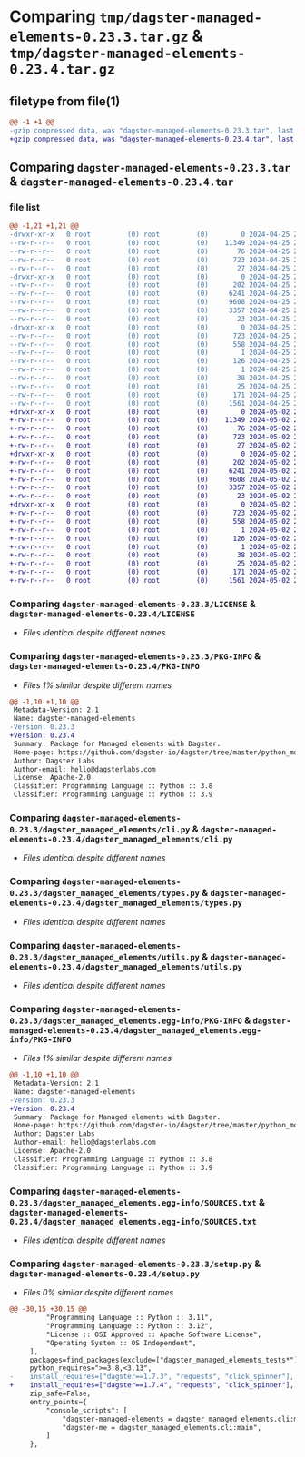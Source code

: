 # Comparing `tmp/dagster-managed-elements-0.23.3.tar.gz` & `tmp/dagster-managed-elements-0.23.4.tar.gz`

## filetype from file(1)

```diff
@@ -1 +1 @@
-gzip compressed data, was "dagster-managed-elements-0.23.3.tar", last modified: Thu Apr 25 20:21:30 2024, max compression
+gzip compressed data, was "dagster-managed-elements-0.23.4.tar", last modified: Thu May  2 20:43:52 2024, max compression
```

## Comparing `dagster-managed-elements-0.23.3.tar` & `dagster-managed-elements-0.23.4.tar`

### file list

```diff
@@ -1,21 +1,21 @@
-drwxr-xr-x   0 root         (0) root         (0)        0 2024-04-25 20:21:30.665511 dagster-managed-elements-0.23.3/
--rw-r--r--   0 root         (0) root         (0)    11349 2024-04-25 20:08:31.000000 dagster-managed-elements-0.23.3/LICENSE
--rw-r--r--   0 root         (0) root         (0)       76 2024-04-25 20:08:31.000000 dagster-managed-elements-0.23.3/MANIFEST.in
--rw-r--r--   0 root         (0) root         (0)      723 2024-04-25 20:21:30.665511 dagster-managed-elements-0.23.3/PKG-INFO
--rw-r--r--   0 root         (0) root         (0)       27 2024-04-25 20:08:31.000000 dagster-managed-elements-0.23.3/README.md
-drwxr-xr-x   0 root         (0) root         (0)        0 2024-04-25 20:21:30.661511 dagster-managed-elements-0.23.3/dagster_managed_elements/
--rw-r--r--   0 root         (0) root         (0)      202 2024-04-25 20:08:31.000000 dagster-managed-elements-0.23.3/dagster_managed_elements/__init__.py
--rw-r--r--   0 root         (0) root         (0)     6241 2024-04-25 20:08:31.000000 dagster-managed-elements-0.23.3/dagster_managed_elements/cli.py
--rw-r--r--   0 root         (0) root         (0)     9608 2024-04-25 20:08:31.000000 dagster-managed-elements-0.23.3/dagster_managed_elements/types.py
--rw-r--r--   0 root         (0) root         (0)     3357 2024-04-25 20:08:31.000000 dagster-managed-elements-0.23.3/dagster_managed_elements/utils.py
--rw-r--r--   0 root         (0) root         (0)       23 2024-04-25 20:08:31.000000 dagster-managed-elements-0.23.3/dagster_managed_elements/version.py
-drwxr-xr-x   0 root         (0) root         (0)        0 2024-04-25 20:21:30.665511 dagster-managed-elements-0.23.3/dagster_managed_elements.egg-info/
--rw-r--r--   0 root         (0) root         (0)      723 2024-04-25 20:21:30.000000 dagster-managed-elements-0.23.3/dagster_managed_elements.egg-info/PKG-INFO
--rw-r--r--   0 root         (0) root         (0)      558 2024-04-25 20:21:30.000000 dagster-managed-elements-0.23.3/dagster_managed_elements.egg-info/SOURCES.txt
--rw-r--r--   0 root         (0) root         (0)        1 2024-04-25 20:21:30.000000 dagster-managed-elements-0.23.3/dagster_managed_elements.egg-info/dependency_links.txt
--rw-r--r--   0 root         (0) root         (0)      126 2024-04-25 20:21:30.000000 dagster-managed-elements-0.23.3/dagster_managed_elements.egg-info/entry_points.txt
--rw-r--r--   0 root         (0) root         (0)        1 2024-04-25 20:21:30.000000 dagster-managed-elements-0.23.3/dagster_managed_elements.egg-info/not-zip-safe
--rw-r--r--   0 root         (0) root         (0)       38 2024-04-25 20:21:30.000000 dagster-managed-elements-0.23.3/dagster_managed_elements.egg-info/requires.txt
--rw-r--r--   0 root         (0) root         (0)       25 2024-04-25 20:21:30.000000 dagster-managed-elements-0.23.3/dagster_managed_elements.egg-info/top_level.txt
--rw-r--r--   0 root         (0) root         (0)      171 2024-04-25 20:21:30.665511 dagster-managed-elements-0.23.3/setup.cfg
--rw-r--r--   0 root         (0) root         (0)     1561 2024-04-25 20:08:31.000000 dagster-managed-elements-0.23.3/setup.py
+drwxr-xr-x   0 root         (0) root         (0)        0 2024-05-02 20:43:52.082811 dagster-managed-elements-0.23.4/
+-rw-r--r--   0 root         (0) root         (0)    11349 2024-05-02 20:31:41.000000 dagster-managed-elements-0.23.4/LICENSE
+-rw-r--r--   0 root         (0) root         (0)       76 2024-05-02 20:31:41.000000 dagster-managed-elements-0.23.4/MANIFEST.in
+-rw-r--r--   0 root         (0) root         (0)      723 2024-05-02 20:43:52.082811 dagster-managed-elements-0.23.4/PKG-INFO
+-rw-r--r--   0 root         (0) root         (0)       27 2024-05-02 20:31:41.000000 dagster-managed-elements-0.23.4/README.md
+drwxr-xr-x   0 root         (0) root         (0)        0 2024-05-02 20:43:52.082811 dagster-managed-elements-0.23.4/dagster_managed_elements/
+-rw-r--r--   0 root         (0) root         (0)      202 2024-05-02 20:31:41.000000 dagster-managed-elements-0.23.4/dagster_managed_elements/__init__.py
+-rw-r--r--   0 root         (0) root         (0)     6241 2024-05-02 20:31:41.000000 dagster-managed-elements-0.23.4/dagster_managed_elements/cli.py
+-rw-r--r--   0 root         (0) root         (0)     9608 2024-05-02 20:31:41.000000 dagster-managed-elements-0.23.4/dagster_managed_elements/types.py
+-rw-r--r--   0 root         (0) root         (0)     3357 2024-05-02 20:31:41.000000 dagster-managed-elements-0.23.4/dagster_managed_elements/utils.py
+-rw-r--r--   0 root         (0) root         (0)       23 2024-05-02 20:31:41.000000 dagster-managed-elements-0.23.4/dagster_managed_elements/version.py
+drwxr-xr-x   0 root         (0) root         (0)        0 2024-05-02 20:43:52.082811 dagster-managed-elements-0.23.4/dagster_managed_elements.egg-info/
+-rw-r--r--   0 root         (0) root         (0)      723 2024-05-02 20:43:51.000000 dagster-managed-elements-0.23.4/dagster_managed_elements.egg-info/PKG-INFO
+-rw-r--r--   0 root         (0) root         (0)      558 2024-05-02 20:43:51.000000 dagster-managed-elements-0.23.4/dagster_managed_elements.egg-info/SOURCES.txt
+-rw-r--r--   0 root         (0) root         (0)        1 2024-05-02 20:43:51.000000 dagster-managed-elements-0.23.4/dagster_managed_elements.egg-info/dependency_links.txt
+-rw-r--r--   0 root         (0) root         (0)      126 2024-05-02 20:43:51.000000 dagster-managed-elements-0.23.4/dagster_managed_elements.egg-info/entry_points.txt
+-rw-r--r--   0 root         (0) root         (0)        1 2024-05-02 20:43:51.000000 dagster-managed-elements-0.23.4/dagster_managed_elements.egg-info/not-zip-safe
+-rw-r--r--   0 root         (0) root         (0)       38 2024-05-02 20:43:51.000000 dagster-managed-elements-0.23.4/dagster_managed_elements.egg-info/requires.txt
+-rw-r--r--   0 root         (0) root         (0)       25 2024-05-02 20:43:51.000000 dagster-managed-elements-0.23.4/dagster_managed_elements.egg-info/top_level.txt
+-rw-r--r--   0 root         (0) root         (0)      171 2024-05-02 20:43:52.086811 dagster-managed-elements-0.23.4/setup.cfg
+-rw-r--r--   0 root         (0) root         (0)     1561 2024-05-02 20:31:41.000000 dagster-managed-elements-0.23.4/setup.py
```

### Comparing `dagster-managed-elements-0.23.3/LICENSE` & `dagster-managed-elements-0.23.4/LICENSE`

 * *Files identical despite different names*

### Comparing `dagster-managed-elements-0.23.3/PKG-INFO` & `dagster-managed-elements-0.23.4/PKG-INFO`

 * *Files 1% similar despite different names*

```diff
@@ -1,10 +1,10 @@
 Metadata-Version: 2.1
 Name: dagster-managed-elements
-Version: 0.23.3
+Version: 0.23.4
 Summary: Package for Managed elements with Dagster.
 Home-page: https://github.com/dagster-io/dagster/tree/master/python_modules/libraries/dagster-managed-elements
 Author: Dagster Labs
 Author-email: hello@dagsterlabs.com
 License: Apache-2.0
 Classifier: Programming Language :: Python :: 3.8
 Classifier: Programming Language :: Python :: 3.9
```

### Comparing `dagster-managed-elements-0.23.3/dagster_managed_elements/cli.py` & `dagster-managed-elements-0.23.4/dagster_managed_elements/cli.py`

 * *Files identical despite different names*

### Comparing `dagster-managed-elements-0.23.3/dagster_managed_elements/types.py` & `dagster-managed-elements-0.23.4/dagster_managed_elements/types.py`

 * *Files identical despite different names*

### Comparing `dagster-managed-elements-0.23.3/dagster_managed_elements/utils.py` & `dagster-managed-elements-0.23.4/dagster_managed_elements/utils.py`

 * *Files identical despite different names*

### Comparing `dagster-managed-elements-0.23.3/dagster_managed_elements.egg-info/PKG-INFO` & `dagster-managed-elements-0.23.4/dagster_managed_elements.egg-info/PKG-INFO`

 * *Files 1% similar despite different names*

```diff
@@ -1,10 +1,10 @@
 Metadata-Version: 2.1
 Name: dagster-managed-elements
-Version: 0.23.3
+Version: 0.23.4
 Summary: Package for Managed elements with Dagster.
 Home-page: https://github.com/dagster-io/dagster/tree/master/python_modules/libraries/dagster-managed-elements
 Author: Dagster Labs
 Author-email: hello@dagsterlabs.com
 License: Apache-2.0
 Classifier: Programming Language :: Python :: 3.8
 Classifier: Programming Language :: Python :: 3.9
```

### Comparing `dagster-managed-elements-0.23.3/dagster_managed_elements.egg-info/SOURCES.txt` & `dagster-managed-elements-0.23.4/dagster_managed_elements.egg-info/SOURCES.txt`

 * *Files identical despite different names*

### Comparing `dagster-managed-elements-0.23.3/setup.py` & `dagster-managed-elements-0.23.4/setup.py`

 * *Files 0% similar despite different names*

```diff
@@ -30,15 +30,15 @@
         "Programming Language :: Python :: 3.11",
         "Programming Language :: Python :: 3.12",
         "License :: OSI Approved :: Apache Software License",
         "Operating System :: OS Independent",
     ],
     packages=find_packages(exclude=["dagster_managed_elements_tests*"]),
     python_requires=">=3.8,<3.13",
-    install_requires=["dagster==1.7.3", "requests", "click_spinner"],
+    install_requires=["dagster==1.7.4", "requests", "click_spinner"],
     zip_safe=False,
     entry_points={
         "console_scripts": [
             "dagster-managed-elements = dagster_managed_elements.cli:main",
             "dagster-me = dagster_managed_elements.cli:main",
         ]
     },
```

